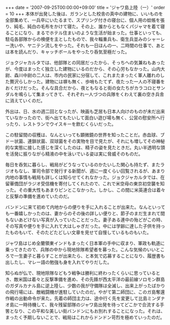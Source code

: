 +++
date = '2007-09-25T00:00:00+09:00'
title = 'ジャワ島上陸（一）'
order = 10
+++
本体が出発した後は、ガランとした校舎の真中の建物に、いいものを全部集めて、一兵卒にいたるまで、スプリング付きの寝台に、個人用の蚊帳を張り、純毛、純白の毛布をかけて寝た。その上、誰からともなくパジャマを着て寝ることになり、まるでホテル住まいのような生活が始まった。仕事といっても、駐屯各部隊からの検便を主としたもので、我々輜重兵も、衛生兵並みのシャーレー洗いや、ヤニテン流しをやった。それも一日ほんの一、二時間の仕事で、あとは本を読んだり、キャッチボールをやったり呑気至極だった。

ジョクジャカルタでは、他部隊との同居だったから、そっちへの気兼ねもあったが、今度はまったく独立した建物にいるのだから、その心労もなかった。山内大尉、森川中尉の二人は、市内の民家に分宿して、これまたまったく軍人離れのした贅沢らしかった。建物には塀も無く、歩哨もたてず、夜たった一人の不寝番をおくだけだった。そんな具合だから、夜ともなると街の女たちがカラコロとサンダルを鳴らして集まってきて、それぞれ一人づつの兵隊をくわえて裏の空き兵舎に消えていくのだ。

外出は、日、水の週二回となったが、映画も芝居も日本人向けのものが未だ出来ていなかったので、街へ出てもたいして面白い遊び場も無く、公営の慰安所へ行ったり、レストランでウイスキーを飲むくらいだった。

この駐留間の収穫は、なんといっても顕微鏡の世界を知ったことだ。赤血球、ブドー状菌、連鎖状菌、双球菌をその実物を目で見たが、それにも増してその神秘的な実態に接した感じを深くしたのは、精子の姿を見たときだ。丸い半透明な頭を活発に振りながら精液の中を泳いでいる姿は実に脅威そのものだ。

毎日を呑気に暮らし、戦局がどうなっているのかたいした関心も持たず、またラジオもなし、軍司令部で発行する新聞が、週に一度くらい回覧されるが、あまり内地の事情も戦局も詳しくは知らせてくれなかった。ジョクジャカルタでは、在留華僑団がラジオ受信機を寄付してくれたので、これで米空母の東京初空襲を知った。その重大性もあまりピンとこなかった。しかし、この間に米英連合は着々と反撃の準備を進めていたのだ。

バンドンに来て初めて内地からの便りを手に入れることが出来た。なんといっても一番嬉しかったのは、妻からのその後の詳しい便りと、節子のまだ生まれて間もないあどけない写真が入っていたことだった。妻子ある連中の殆どがこの時、その写真や便りを手に入れて大はしゃぎだった。中には学齢に達した子供を持ったものもいて、そのたどたどしい文章を見せて自慢しているものもいた。

ジャワ島はじめ全蘭領東インドもまったく日本軍の手中に収まり、軍政も軌道に乗ってきたので、兵隊の中から現地除隊希望者を募った。こんな気候のいいところで一生妻子と暮らすことが出来たら、と本気で応募することになり、履歴書も出したし、マレー語の勉強も身を入れてやりだした。

知らぬが仏で、現地除隊などもう戦争は勝利に終わったくらいに思っているとき、敵米国は着々と反撃準備を進め、その先鋒が西太平洋の最前線ソロモン群島のガダルカナル島に逆上陸し、少数の我が守備隊は全滅し、出来上がったばかりの飛行場には、敵戦闘機が進駐していたのだ。やがて第二師団に、このガ島奪還作戦の出動命令が来た。先着の師団主力は、途中行く先を変更して比島ミンダナオ島に一時待機して、我々残留部隊のジャワ島出発を待ってどこかで合流する手筈となり、この平和な美しい街バンドンにもお別れすることになった。それは、まったく予期しないことで、戦局はこれからドンドン苛烈を極めていったのだ。
